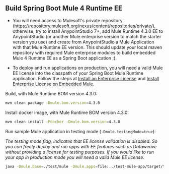 ## Build Spring Boot Mule 4 Runtime EE

- You will need access to Mulesoft's private repository (https://repository.mulesoft.org/nexus/content/repositories/private/), 
otherwise, try to install AnypointStudio 7+, add Mule Runtime 4.3.0 EE to AnypointStudio (or another Mule enterprise version to match the starter version you use) and 
create from AnypointStudio a Mule Application with that Mule Runtime EE version. This should update your local maven repository with required Mule enterprise modules to build embedded Mule 4 Runtime EE as a Spring Boot application ;).

- To deploy and run applications on production, you will need a valid Mule EE license into the classpath of your Spring Boot Mule Runtime application. Follow the steps at [Install an Enterprise License](https://docs.mulesoft.com/mule-runtime/4.2/installing-an-enterprise-license) and 
[Install Enterprise License on Embedded Mule](https://docs.mulesoft.com/mule-runtime/4.2/installing-an-enterprise-license#install-enterprise-license-on-embedded-mule).

Build, with Mule Runtime BOM version 4.3.0:

``` bash
mvn clean package -Dmule.bom.version=4.3.0
````

Install docker image, with Mule Runtime BOM version 4.3.0:

``` bash
mvn clean install -Pdocker -Dmule.bom.version=4.3.0
```

Run sample Mule application in testing mode (`-Dmule.testingMode=true`):

_The testing mode flag, indicates that EE license validation is disabled. So you can freely deploy and run apps with EE features such as Dataweave without providing a license for testing purposes. If you would like to run your app in production mode you will need a valid Mule EE license._ 

``` bash
java -Dmule.base=./test/mule -Dmule.apps=file:../test-mule-app/target/test-mule-app-1.0.0-mule-application.jar -Dmule.cleanStartup=true -Dmule.testingMode=true -jar target/spring-boot-mule4-runtime-ee-4.3.0.jar
```

